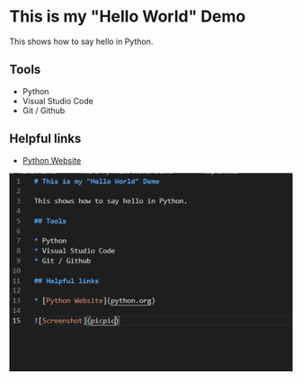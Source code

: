 # This is my "Hello World" Demo

This shows how to say hello in Python.

## Tools

* Python 
* Visual Studio Code
* Git / Github

## Helpful links

* [Python Website](python.org)

![Screenshot](picpic.png)